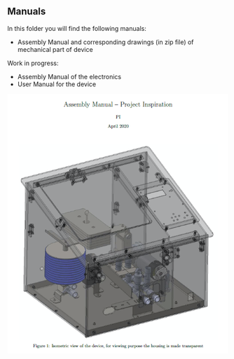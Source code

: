 
## Manuals

In this folder you will find the following manuals:

- Assembly Manual and corresponding drawings (in zip file) of mechanical part of device

Work in progress:
- Assembly Manual of the electronics
- User Manual for the device

![](summary.png)